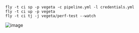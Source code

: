 ```
fly -t ci sp -p vegeta -c pipeline.yml -l credentials.yml
fly -t ci up -p vegeta
fly -t ci tj -j vegeta/perf-test --watch
```

![image](https://user-images.githubusercontent.com/106908/40155800-947859c6-59d0-11e8-9ce6-e8fb67620386.png)
